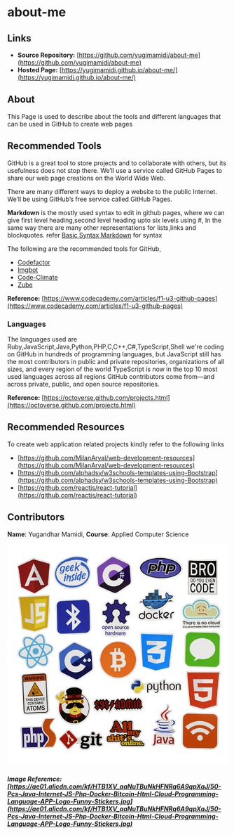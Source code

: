 # about-me
## Links
* **Source Repository:** [https://github.com/yugimamidi/about-me](https://github.com/yugimamidi/about-me)
* **Hosted Page:** [https://yugimamidi.github.io/about-me/](https://yugimamidi.github.io/about-me/)

## About
This Page is used to describe about the tools and different languages that can be used in GitHub to create web pages

## Recommended Tools
GitHub is a great tool to store projects and to collaborate with others, but its usefulness does not stop there. We’ll use a service called GitHub Pages to share our web page creations on the World Wide Web.

There are many different ways to deploy a website to the public Internet. We’ll be using GitHub’s free service called GitHub Pages.

**Markdown** is the mostly used syntax to edit in github pages, where we can give first level heading,second level heading upto six levels using #, In the same way there are many other representations for lists,links and blockquotes.
refer [Basic Syntax Markdown](https://www.markdownguide.org/basic-syntax/) for syntax

The following are the recommended tools for GitHub,

* [Codefactor](https://github.com/marketplace/codefactor)
* [Imgbot](https://github.com/marketplace/imgbot)
* [Code-Climate](https://github.com/marketplace/code-climate)
* [Zube](https://github.com/marketplace/zube)

**Reference:** [https://www.codecademy.com/articles/f1-u3-github-pages](https://www.codecademy.com/articles/f1-u3-github-pages)

### Languages
The languages used are Ruby,JavaScript,Java,Python,PHP,C,C++,C#,TypeScript,Shell
we're coding on GitHub in hundreds of programming languages, but JavaScript still has the most contributors in public and private repositories, organizations of all sizes, and every region of the world
TypeScript is now in the top 10 most used languages across all regions GitHub contributors come from—and across private, public, and open source repositories.

**Reference:** [https://octoverse.github.com/projects.html](https://octoverse.github.com/projects.html)

## Recommended Resources
To create web application related projects kindly refer to the following links

- [https://github.com/MilanAryal/web-development-resources](https://github.com/MilanAryal/web-development-resources)
- [https://github.com/alphadsy/w3schools-templates-using-Bootstrap](https://github.com/alphadsy/w3schools-templates-using-Bootstrap)
- [https://github.com/reactjs/react-tutorial](https://github.com/reactjs/react-tutorial)

## Contributors
**Name**: Yugandhar Mamidi, 
**Course**: Applied Computer Science

![programming languages logo](logo.jpg)

##### Image Referemce: [https://ae01.alicdn.com/kf/HTB1XV_aaNuTBuNkHFNRq6A9qpXaJ/50-Pcs-Java-Internet-JS-Php-Docker-Bitcoin-Html-Cloud-Programming-Language-APP-Logo-Funny-Stickers.jpg](https://ae01.alicdn.com/kf/HTB1XV_aaNuTBuNkHFNRq6A9qpXaJ/50-Pcs-Java-Internet-JS-Php-Docker-Bitcoin-Html-Cloud-Programming-Language-APP-Logo-Funny-Stickers.jpg)





